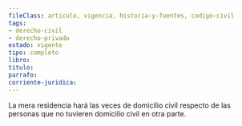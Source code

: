 ```yaml
---
fileClass: articulo, vigencia, historia-y-fuentes, codigo-civil
tags:
- derecho-civil
- derecho-privado
estado: vigente
tipo: completo
libro:
titulo:
parrafo:
corriente-juridica:
---
```

La mera residencia hará las veces de domicilio civil respecto de las personas que no tuvieren domicilio civil en otra parte.